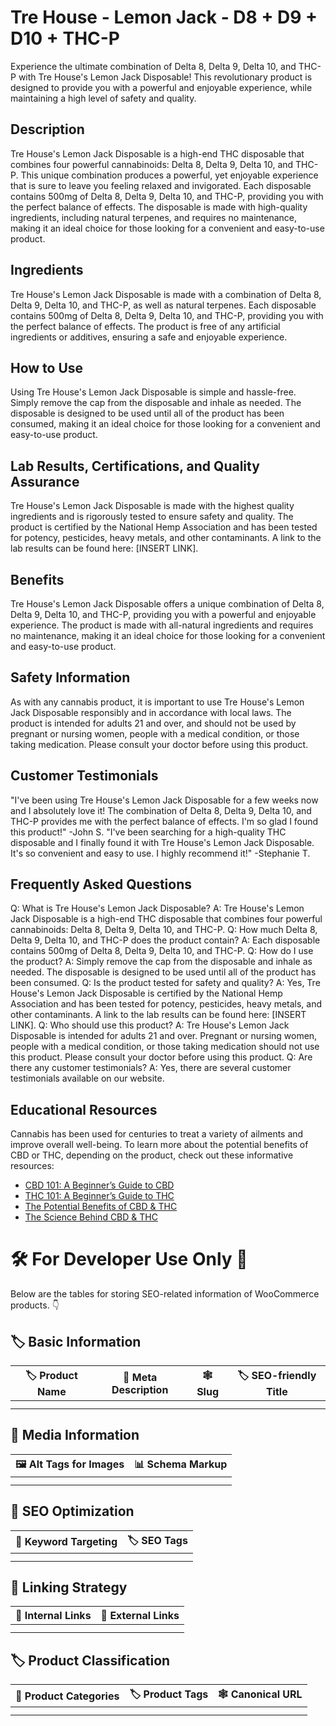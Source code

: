 # Tre House - Lemon Jack - D8 + D9 + D10 + THC-P
Experience the ultimate combination of Delta 8, Delta 9, Delta 10, and THC-P with Tre House's Lemon Jack Disposable! This revolutionary product is designed to provide you with a powerful and enjoyable experience, while maintaining a high level of safety and quality. 
## Description
Tre House's Lemon Jack Disposable is a high-end THC disposable that combines four powerful cannabinoids: Delta 8, Delta 9, Delta 10, and THC-P. This unique combination produces a powerful, yet enjoyable experience that is sure to leave you feeling relaxed and invigorated. Each disposable contains 500mg of Delta 8, Delta 9, Delta 10, and THC-P, providing you with the perfect balance of effects. The disposable is made with high-quality ingredients, including natural terpenes, and requires no maintenance, making it an ideal choice for those looking for a convenient and easy-to-use product.
## Ingredients
Tre House's Lemon Jack Disposable is made with a combination of Delta 8, Delta 9, Delta 10, and THC-P, as well as natural terpenes. Each disposable contains 500mg of Delta 8, Delta 9, Delta 10, and THC-P, providing you with the perfect balance of effects. The product is free of any artificial ingredients or additives, ensuring a safe and enjoyable experience.
## How to Use
Using Tre House's Lemon Jack Disposable is simple and hassle-free. Simply remove the cap from the disposable and inhale as needed. The disposable is designed to be used until all of the product has been consumed, making it an ideal choice for those looking for a convenient and easy-to-use product.
## Lab Results, Certifications, and Quality Assurance
Tre House's Lemon Jack Disposable is made with the highest quality ingredients and is rigorously tested to ensure safety and quality. The product is certified by the National Hemp Association and has been tested for potency, pesticides, heavy metals, and other contaminants. A link to the lab results can be found here: [INSERT LINK]. 
## Benefits
Tre House's Lemon Jack Disposable offers a unique combination of Delta 8, Delta 9, Delta 10, and THC-P, providing you with a powerful and enjoyable experience. The product is made with all-natural ingredients and requires no maintenance, making it an ideal choice for those looking for a convenient and easy-to-use product. 
## Safety Information
As with any cannabis product, it is important to use Tre House's Lemon Jack Disposable responsibly and in accordance with local laws. The product is intended for adults 21 and over, and should not be used by pregnant or nursing women, people with a medical condition, or those taking medication. Please consult your doctor before using this product. 
## Customer Testimonials
"I've been using Tre House's Lemon Jack Disposable for a few weeks now and I absolutely love it! The combination of Delta 8, Delta 9, Delta 10, and THC-P provides me with the perfect balance of effects. I'm so glad I found this product!" -John S.
"I've been searching for a high-quality THC disposable and I finally found it with Tre House's Lemon Jack Disposable. It's so convenient and easy to use. I highly recommend it!" -Stephanie T.
## Frequently Asked Questions
Q: What is Tre House's Lemon Jack Disposable? 
A: Tre House's Lemon Jack Disposable is a high-end THC disposable that combines four powerful cannabinoids: Delta 8, Delta 9, Delta 10, and THC-P. 
Q: How much Delta 8, Delta 9, Delta 10, and THC-P does the product contain?
A: Each disposable contains 500mg of Delta 8, Delta 9, Delta 10, and THC-P. 
Q: How do I use the product? 
A: Simply remove the cap from the disposable and inhale as needed. The disposable is designed to be used until all of the product has been consumed. 
Q: Is the product tested for safety and quality? 
A: Yes, Tre House's Lemon Jack Disposable is certified by the National Hemp Association and has been tested for potency, pesticides, heavy metals, and other contaminants. A link to the lab results can be found here: [INSERT LINK]. 
Q: Who should use this product? 
A: Tre House's Lemon Jack Disposable is intended for adults 21 and over. Pregnant or nursing women, people with a medical condition, or those taking medication should not use this product. Please consult your doctor before using this product. 
Q: Are there any customer testimonials? 
A: Yes, there are several customer testimonials available on our website. 
## Educational Resources
Cannabis has been used for centuries to treat a variety of ailments and improve overall well-being. To learn more about the potential benefits of CBD or THC, depending on the product, check out these informative resources: 
- [CBD 101: A Beginner’s Guide to CBD](https://www.trehouse.com/blog/cbd-101-a-beginners-guide-to-cbd)
- [THC 101: A Beginner’s Guide to THC](https://www.trehouse.com/blog/thc-101-a-beginners-guide-to-thc)
- [The Potential Benefits of CBD & THC](https://www.trehouse.com/blog/the-potential-benefits-of-cbd-thc)
- [The Science Behind CBD & THC](https://www.trehouse.com/blog/the-science-behind-cbd-thc)
# 🛠️ For Developer Use Only 🔐

Below are the tables for storing SEO-related information of WooCommerce products. 👇

## 🏷️ Basic Information 

| 🏷️ Product Name | 📝 Meta Description | 🕸️ Slug | 🏷️ SEO-friendly Title |
| -------------- | ------------------ | ------ | ---------------------- |
|                |                    |        |                        |
|                |                    |        |                        |

## 📸 Media Information

| 🖼️ Alt Tags for Images | 📊 Schema Markup |
| --------------------- | --------------- |
|                       |                 |
|                       |                 |

## 🔎 SEO Optimization

| 🎯 Keyword Targeting | 🏷️ SEO Tags |
| ------------------- | ---------- |
|                     |            |
|                     |            |

## 🔗 Linking Strategy 

| 🔗 Internal Links | 🔗 External Links |
| ---------------- | ---------------- |
|                  |                  |
|                  |                  |

## 🏷️ Product Classification 

| 📂 Product Categories | 🏷️ Product Tags | 🕸️ Canonical URL |
| ------------------ | ------------ | ------------- |
|                    |              |               |
|                    |              |               |
